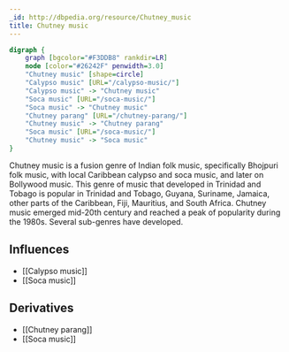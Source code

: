 ```yaml
---
_id: http://dbpedia.org/resource/Chutney_music
title: Chutney music
---
```


```dot
digraph {
	graph [bgcolor="#F3DDB8" rankdir=LR]
	node [color="#26242F" penwidth=3.0]
	"Chutney music" [shape=circle]
	"Calypso music" [URL="/calypso-music/"]
	"Calypso music" -> "Chutney music"
	"Soca music" [URL="/soca-music/"]
	"Soca music" -> "Chutney music"
	"Chutney parang" [URL="/chutney-parang/"]
	"Chutney music" -> "Chutney parang"
	"Soca music" [URL="/soca-music/"]
	"Chutney music" -> "Soca music"
}
```

Chutney music is a fusion genre of Indian folk music, specifically Bhojpuri folk music, with local Caribbean calypso and soca music, and later on Bollywood music. This genre of music that developed in Trinidad and Tobago is popular in Trinidad and Tobago, Guyana, Suriname, Jamaica, other parts of the Caribbean, Fiji, Mauritius, and South Africa. Chutney music emerged mid-20th century and reached a peak of popularity during the 1980s. Several sub-genres have developed.

## Influences

- [[Calypso music]]
- [[Soca music]]

## Derivatives

- [[Chutney parang]]
- [[Soca music]]
